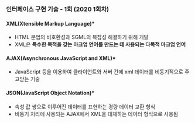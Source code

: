 ### 인터페이스 구현 기술 - 1회 (2020 1회차)
#### XML(Xtensible Markup Language)*
* HTML 문법의 비호환성과 SGML의 복잡성 해결하기 위해 개발
* XML은 **특수한 목적을 갖는 마크업 언어를 만드는 데 사용되는 다목적 마크업 언어**

#### AJAX(Asynchronous JavaScript and XML)*
* JavaScript 등을 이용하여 클라이언트와 서버 간에 xml 데이터를 비동기적으로 주고받는 기술

#### JSON(JavaScript Object Notation)*
* 속성 값 쌍으로 이루어진 데이터를 표현하는 경량 데이터 교환 형식
* 비동기 처리에 사용되는 AJAX에서 XML을 대체하는 데이터 형식으로 사용됨